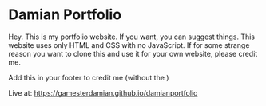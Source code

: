 # Damian Portfolio

Hey. This is my portfolio website. If you want, you can suggest things. This website uses only HTML and CSS with no JavaScript. If for some strange reason you want to clone this and use it for your own website, please credit me.


Add this in your footer to credit me (without the <!-- and -->)
<!--<center>Website created by <a href="https://gamesterdamian.github.io/damianportfolio/">Damian W</a></center>-->

Live at: https://gamesterdamian.github.io/damianportfolio
